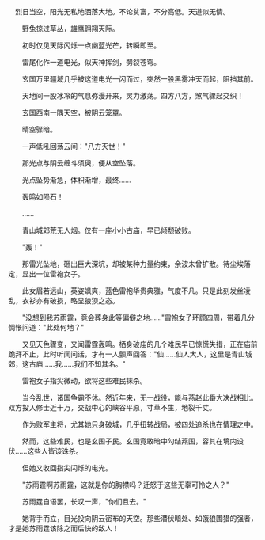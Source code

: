 　烈日当空，阳光无私地洒落大地。不论贫富，不分高低。天道似无情。

　　野兔掠过草丛，雄鹰翱翔天际。

　　初时仅见天际闪烁一点幽蓝光芒，转瞬即至。

　　雷尾化作一道电光，似天神挥剑，劈裂苍穹。

　　玄国万里疆域几乎被这道电光一闪而过，突然一股黑雾冲天而起，阻挡其前。

　　天地间一股冰冷的气息弥漫开来，灵力激荡。四方八方，煞气骤起交织！

　　玄国西南一隅天空，被阴云笼罩。

　　晴空骤暗。

　　一声低吼回荡云间："八方灭世！"

　　那光点与阴云缠斗须臾，便从空坠落。

　　光点坠势渐急，体积渐增，最终……

　　轰鸣如陨石！

　　……

　　青山城郊荒无人烟。仅有一座小小古庙，早已倾颓破败。

　　"轰！"

　　那雷光坠地，砸出巨大深坑，却被某种力量约束，余波未曾扩散。待尘埃落定，显出一位雷袍女子。

　　此女眉若远山，英姿飒爽，蓝色雷袍华贵典雅，气度不凡。只是此刻发丝凌乱，衣衫亦有破损，略显狼狈之态。

　　"没想到我苏雨霆，竟会葬身此等偏僻之地……"雷袍女子环顾四周，带着几分惆怅问道："此处何地？"

　　又见天色骤变，又闻雷霆轰鸣。栖身破庙的几个难民早已惊慌失措，正在庙前跪拜不止，此时听闻问话，才有一人颤声回答："仙……仙人大人，这里是青山城郊，这古庙……我……我们不知其名。"

　　雷袍女子指尖微动，欲将这些难民抹杀。

　　当今乱世，诸国争霸不休。然近年来，无一战役，能与燕赵此番大决战相比。双方投入修士近十万，交战中心的峡谷平原，寸草不生，地裂千丈。

　　作为败军主将，尤其她只身破城，几乎扭转战局，被四处追杀也在情理之中。

　　然而，这些难民，也是玄国子民。玄国竟敢暗中勾结燕国，容其在境内设伏……这些人皆该诛杀。

　　但她又收回指尖闪烁的电光。

　　"苏雨霆啊苏雨霆，这就是你的胸襟吗？迁怒于这些无辜可怜之人？"

　　苏雨霆自语罢，长叹一声，"你们且去。"

　　她背手而立，目光投向阴云密布的天空。那些潜伏暗处、如饿狼围猎的强者，才是她苏雨霆该除之而后快的敌人！